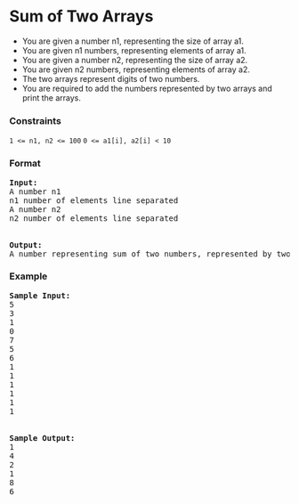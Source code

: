 <h1>Sum of Two Arrays</h1>

<div>
  <ul>
    <li>You are given a number n1, representing the size of array a1.</li>
  <li>You are given n1 numbers, representing elements of array a1.</li>
  <li>You are given a number n2, representing the size of array a2.</li>
  <li>You are given n2 numbers, representing elements of array a2.</li>
  <li>The two arrays represent digits of two numbers.</li>
  <li>You are required to add the numbers represented by two arrays and print the arrays.</li>
  </ul>
</div>

<h3>Constraints</h3>
<code>1 <= n1, n2 <= 100</code>
<code>0 <= a1[i], a2[i] < 10</code>

<h3>Format</h3>
<pre>
<strong>Input:</strong>
A number n1
n1 number of elements line separated
A number n2
n2 number of elements line separated
<br>
<strong>Output:</strong>
A number representing sum of two numbers, represented by two arrays.
</pre>

<h3>Example</h3>
<pre>
<strong>Sample Input:</strong>
5
3
1
0
7
5
6
1
1
1
1
1
1
<br>
<strong>Sample Output:</strong>
1
4
2
1
8
6
</pre>
